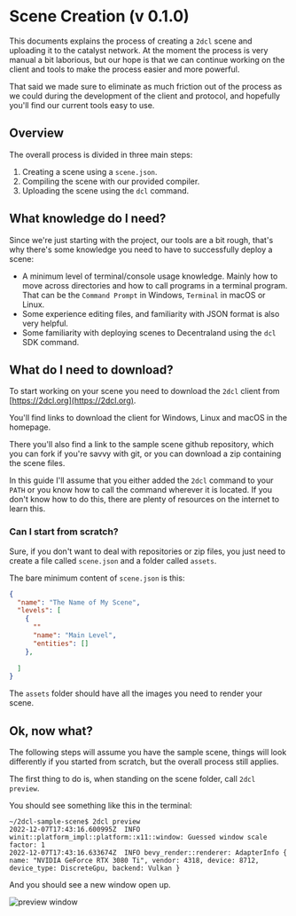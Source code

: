 # Scene Creation (v 0.1.0)

This documents explains the process of creating a `2dcl` scene and uploading it to the catalyst network. At the moment the process is very manual a bit laborious, but our hope is that we can continue working on the client and tools to make the process easier and more powerful.

That said we made sure to eliminate as much friction out of the process as we could during the development of the client and protocol, and hopefully you'll find our current tools easy to use.

## Overview

The overall process is divided in three main steps:

 1. Creating a scene using a `scene.json`.
 2. Compiling the scene with our provided compiler.
 3. Uploading the scene using the `dcl` command.

## What knowledge do I need?

Since we're just starting with the project, our tools are a bit rough, that's why there's some knowledge you need to have to successfully deploy a scene:
  * A minimum level of terminal/console usage knowledge. Mainly how to move across directories and how to call programs in a terminal program. That can be the `Command Prompt` in Windows, `Terminal` in macOS or Linux.
  * Some experience editing files, and familiarity with JSON format is also very helpful.
  * Some familiarity with deploying scenes to Decentraland using the `dcl` SDK command.

## What do I need to download?

To start working on your scene you need to download the `2dcl` client from [https://2dcl.org](https://2dcl.org). 

You'll find links to download the client for Windows, Linux and macOS in the homepage.

There you'll also find a link to the sample scene github repository, which you can fork if you're savvy with git, or you can download a zip containing the scene files.

In this guide I'll assume that you either added the `2dcl` command to your `PATH` or you know how to call the command wherever it is located. If you don't know how to do this, there are plenty of resources on the internet to learn this.

### Can I start from scratch?

Sure, if you don't want to deal with repositories or zip files, you just need to create a file called `scene.json` and a folder called `assets`.

The bare minimum content of `scene.json` is this:

```json
{
  "name": "The Name of My Scene",
  "levels": [
    {
      ""
      "name": "Main Level",
      "entities": []
    },
    
  ]
}
```

The `assets` folder should have all the images you need to render your scene.

## Ok, now what?

The following steps will assume you have the sample scene, things will look differently if you started from scratch, but the overall process still applies.

The first thing to do is, when standing on the scene folder, call `2dcl preview`. 

You should see something like this in the terminal: 
```
~/2dcl-sample-scene$ 2dcl preview
2022-12-07T17:43:16.600995Z  INFO winit::platform_impl::platform::x11::window: Guessed window scale factor: 1    
2022-12-07T17:43:16.633674Z  INFO bevy_render::renderer: AdapterInfo { name: "NVIDIA GeForce RTX 3080 Ti", vendor: 4318, device: 8712, device_type: DiscreteGpu, backend: Vulkan }
```

And you should see a new window open up.

![preview window](./images/preview.png)


